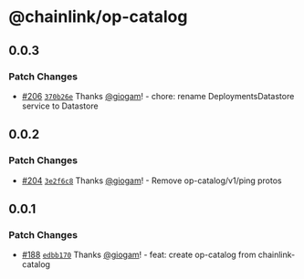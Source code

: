 # @chainlink/op-catalog

## 0.0.3

### Patch Changes

- [#206](https://github.com/smartcontractkit/chainlink-protos/pull/206) [`370b26e`](https://github.com/smartcontractkit/chainlink-protos/commit/370b26e5a77e930b3131a72f47451f5d455e641f) Thanks [@giogam](https://github.com/giogam)! - chore: rename DeploymentsDatastore service to Datastore

## 0.0.2

### Patch Changes

- [#204](https://github.com/smartcontractkit/chainlink-protos/pull/204) [`3e2f6c8`](https://github.com/smartcontractkit/chainlink-protos/commit/3e2f6c8d7972d4d647b8e682d83ef8586e9ca498) Thanks [@giogam](https://github.com/giogam)! - Remove op-catalog/v1/ping protos

## 0.0.1

### Patch Changes

- [#188](https://github.com/smartcontractkit/chainlink-protos/pull/188) [`edbb170`](https://github.com/smartcontractkit/chainlink-protos/commit/edbb1707112de3caad646964f3aad312d9952cf6) Thanks [@giogam](https://github.com/giogam)! - feat: create op-catalog from chainlink-catalog
